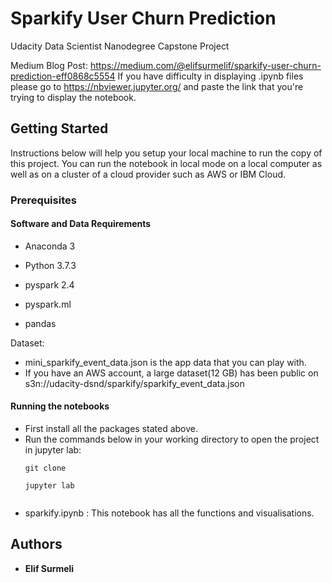 # Sparkify User Churn Prediction
Udacity Data Scientist Nanodegree Capstone Project
 
Medium Blog Post: https://medium.com/@elifsurmelif/sparkify-user-churn-prediction-eff0868c5554
If you have difficulty in displaying .ipynb files please go to  https://nbviewer.jupyter.org/ and paste the link that you're trying to display the notebook.

## Getting Started

Instructions below will help you setup your local machine to run the copy of this project.
You can run the notebook in local mode on a local computer as well as on a cluster of a cloud provider such as AWS or IBM Cloud.

### Prerequisites

#### Software and Data Requirements

  - Anaconda 3
  - Python 3.7.3
  
  - pyspark 2.4
  - pyspark.ml
  - pandas

Dataset:
  - mini_sparkify_event_data.json is the app data that you can play with. 
  - If you have an AWS account, a large dataset(12 GB) has been public on s3n://udacity-dsnd/sparkify/sparkify_event_data.json

#### Running the notebooks

  - First install all the packages stated above.
  - Run the commands below in your working directory to open the project in jupyter lab:
    ```
    git clone 
    
    jupyter lab
   
    ```
  - sparkify.ipynb : This notebook has all the functions and visualisations.


## Authors

* **Elif Surmeli**
